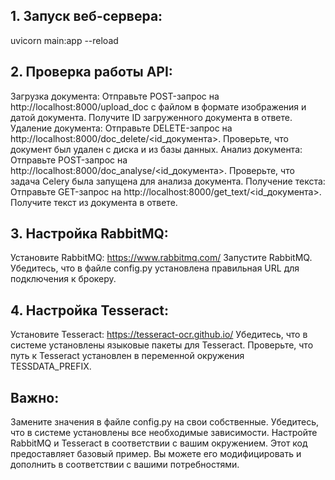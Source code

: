 ## 1. Запуск веб-сервера:

uvicorn main:app --reload

## 2. Проверка работы API:

Загрузка документа:
Отправьте POST-запрос на http://localhost:8000/upload_doc с файлом в формате изображения и датой документа.
Получите ID загруженного документа в ответе.
Удаление документа:
Отправьте DELETE-запрос на http://localhost:8000/doc_delete/<id_документа>.
Проверьте, что документ был удален с диска и из базы данных.
Анализ документа:
Отправьте POST-запрос на http://localhost:8000/doc_analyse/<id_документа>.
Проверьте, что задача Celery была запущена для анализа документа.
Получение текста:
Отправьте GET-запрос на http://localhost:8000/get_text/<id_документа>.
Получите текст из документа в ответе.

## 3. Настройка RabbitMQ:

Установите RabbitMQ: https://www.rabbitmq.com/
Запустите RabbitMQ.
Убедитесь, что в файле config.py установлена правильная URL для подключения к брокеру.

## 4. Настройка Tesseract:

Установите Tesseract: https://tesseract-ocr.github.io/
Убедитесь, что в системе установлены языковые пакеты для Tesseract.
Проверьте, что путь к Tesseract установлен в переменной окружения TESSDATA_PREFIX.


## Важно:

Замените значения в файле config.py на свои собственные.
Убедитесь, что в системе установлены все необходимые зависимости.
Настройте RabbitMQ и Tesseract в соответствии с вашим окружением.
Этот код предоставляет базовый пример. Вы можете его модифицировать и дополнить в соответствии с вашими потребностями.

